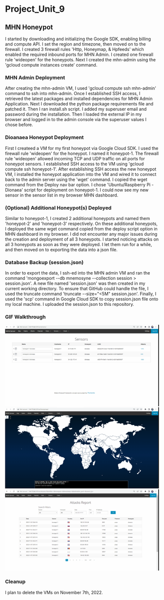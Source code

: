 # Project_Unit_9

## MHN Honeypot
I started by downloading and initializing the Google SDK, enabling billing and compute API. I set the region and timezone, then moved on to the firewall. I created 3 firewall rules 'Http, Honeymap, & Hpfeeds' which enabled the required inbound ports for MHN Admin. I created one firewall rule 'wideopen' for the honeypots. Next I created the mhn-admin using the 'gcloud compute instances create' command. 

### MHN Admin Deployment
After creating the mhn-admin VM, I used 'gcloud compute ssh mhn-admin' command to ssh into mhn-admin. Once I established SSH access, I retrieved the latest packages and installed dependencies for MHN Admin Application. Next I downloaded the python package requirements file and patched it. Then I ran install.sh script. I added my superuser email and password during the installation. Then I loaded the external IP in my browser and logged in to the admin console via the superuser values I chose before. 

### Dioanaea Honeypot Deployment
First I createed a VM for my first honeypot via Google Cloud SDK. I used the firewall rule 'wideopen' for the honeypot. I named it honeypot-1. The firewall rule 'wideopen' allowed incoming TCP and UDP traffic on all ports for honeypot sensors. I established SSH access to the VM using 'gcloud compute ssh honeypot-1'. After establishing SSH access the new honeypot VM, I installed the honeypot application into the VM and wired it to connect back to the admin server using the 'wget' command. I copied the wget command from the Deploy nav bar option. I chose 'Ubuntu/Raspberry Pi - Dionaea' script for deployment on honeypot-1. I could now see my new sensor in  the sensor list in my browser MHN dashboard.

### (Optional) Additional Honeypot(s) Deployed
Similar to honeypot-1, I created 2 additional honeypots and named them 'honeypot-2' and 'honeypot-3' respectively. On these additional honeypots, I deployed the same wget command copied from the deploy script option in MHN dashboard in my browser. I did not encounter any major issues during the creation and deployment of all 3 honeypots. I started noticing attacks on all 3 honeypots as soon as they were deployed. I let them run for a while, and then moved on to exporting the data into a json file.

### Database Backup (session.json)
In order to export the data, I ssh-ed into the MHN admin VM and ran the command 'mongoexport --db mnemosyne --collection session > session.json'. A new file named 'session.json' was then created in my current working directory. To ensure that GitHub could handle the file, I used the truncate command 'truncate --size="<5M" session.json'. Finally, I used the 'scp' command in Google Cloud SDK to copy session.json file onto my local machine. I uploaded the session.json to this repository.

### GIF Walkthrough
<img src="mhn1.gif">
<img src="mhn2.gif">
<img src="mhn3.gif">

### Cleanup 
I plan to delete the VMs on November 7th, 2022.
